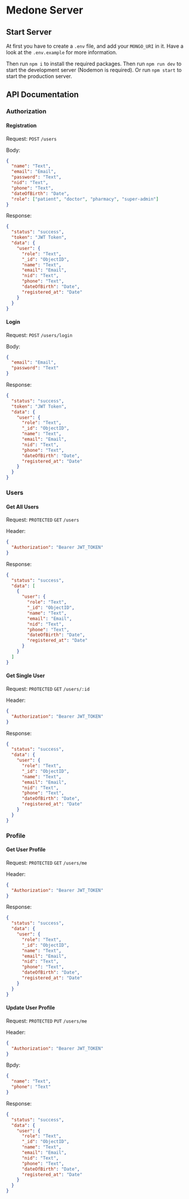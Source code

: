 # Medone Server

## Start Server

At first you have to create a `.env` file, and add your `MONGO_URI` in it. Have a look at the `.env.example` for more information.

Then run `npm i` to install the required packages. Then run `npm run dev` to start the development server (Nodemon is required). Or run `npm start` to start the production server.

## API Documentation

### Authorization

#### Registration

Request: `POST` `/users`

Body:

```json
{
  "name": "Text",
  "email": "Email",
  "password": "Text",
  "nid": "Text",
  "phone": "Text",
  "dateOfBirth": "Date",
  "role": ["patient", "doctor", "pharmacy", "super-admin"]
}
```

Response:

```json
{
  "status": "success",
  "token": "JWT Token",
  "data": {
    "user": {
      "role": "Text",
      "_id": "ObjectID",
      "name": "Text",
      "email": "Email",
      "nid": "Text",
      "phone": "Text",
      "dateOfBirth": "Date",
      "registered_at": "Date"
    }
  }
}
```

#### Login

Request: `POST` `/users/login`

Body:

```json
{
  "email": "Email",
  "password": "Text"
}
```

Response:

```json
{
  "status": "success",
  "token": "JWT Token",
  "data": {
    "user": {
      "role": "Text",
      "_id": "ObjectID",
      "name": "Text",
      "email": "Email",
      "nid": "Text",
      "phone": "Text",
      "dateOfBirth": "Date",
      "registered_at": "Date"
    }
  }
}
```

### Users

#### Get All Users

Request: `PROTECTED` `GET` `/users`

Header:

```json
{
  "Authorization": "Bearer JWT_TOKEN"
}
```

Response:

```json
{
  "status": "success",
  "data": [
    {
      "user": {
        "role": "Text",
        "_id": "ObjectID",
        "name": "Text",
        "email": "Email",
        "nid": "Text",
        "phone": "Text",
        "dateOfBirth": "Date",
        "registered_at": "Date"
      }
    }
  ]
}
```

#### Get Single User

Request: `PROTECTED` `GET` `/users/:id`

Header:

```json
{
  "Authorization": "Bearer JWT_TOKEN"
}
```

Response:

```json
{
  "status": "success",
  "data": {
    "user": {
      "role": "Text",
      "_id": "ObjectID",
      "name": "Text",
      "email": "Email",
      "nid": "Text",
      "phone": "Text",
      "dateOfBirth": "Date",
      "registered_at": "Date"
    }
  }
}
```

### Profile

#### Get User Profile

Request: `PROTECTED` `GET` `/users/me`

Header:

```json
{
  "Authorization": "Bearer JWT_TOKEN"
}
```

Response:

```json
{
  "status": "success",
  "data": {
    "user": {
      "role": "Text",
      "_id": "ObjectID",
      "name": "Text",
      "email": "Email",
      "nid": "Text",
      "phone": "Text",
      "dateOfBirth": "Date",
      "registered_at": "Date"
    }
  }
}
```

#### Update User Profile

Request: `PROTECTED` `PUT` `/users/me`

Header:

```json
{
  "Authorization": "Bearer JWT_TOKEN"
}
```

Bpdy:

```json
{
  "name": "Text",
  "phone": "Text"
}
```

Response:

```json
{
  "status": "success",
  "data": {
    "user": {
      "role": "Text",
      "_id": "ObjectID",
      "name": "Text",
      "email": "Email",
      "nid": "Text",
      "phone": "Text",
      "dateOfBirth": "Date",
      "registered_at": "Date"
    }
  }
}
```
